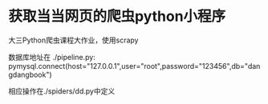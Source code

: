 获取当当网页的爬虫python小程序
===
大三Python爬虫课程大作业，使用scrapy

数据库地址在 ./pipeline.py:
pymysql.connect(host="127.0.0.1",user="root",password="123456",db="dangdangbook")

相应操作在./spiders/dd.py中定义